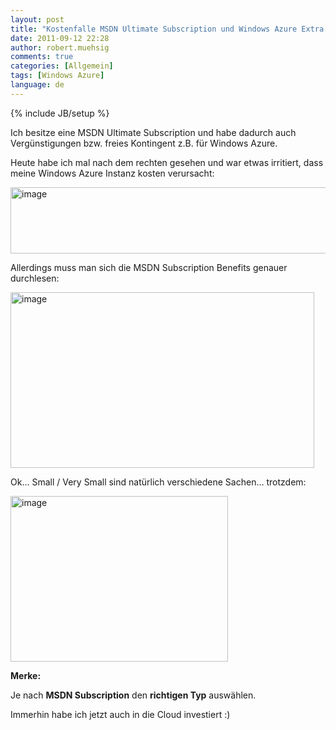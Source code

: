 ```yaml
---
layout: post
title: "Kostenfalle MSDN Ultimate Subscription und Windows Azure Extra Small Instances"
date: 2011-09-12 22:28
author: robert.muehsig
comments: true
categories: [Allgemein]
tags: [Windows Azure]
language: de
---
```

{% include JB/setup %}
<p>Ich besitze eine MSDN Ultimate Subscription und habe dadurch auch Vergünstigungen bzw. freies Kontingent z.B. für Windows Azure.</p> <p>Heute habe ich mal nach dem rechten gesehen und war etwas irritiert, dass meine Windows Azure Instanz kosten verursacht:</p> <p><a href="{{BASE_PATH}}/assets/wp-images-de/image1349.png"><img style="background-image: none; border-bottom: 0px; border-left: 0px; padding-left: 0px; padding-right: 0px; display: inline; border-top: 0px; border-right: 0px; padding-top: 0px" title="image" border="0" alt="image" src="{{BASE_PATH}}/assets/wp-images-de/image_thumb531.png" width="560" height="106"></a></p> <p>Allerdings muss man sich die MSDN Subscription Benefits genauer durchlesen:</p> <p><a href="{{BASE_PATH}}/assets/wp-images-de/image1350.png"><img style="background-image: none; border-bottom: 0px; border-left: 0px; padding-left: 0px; padding-right: 0px; display: inline; border-top: 0px; border-right: 0px; padding-top: 0px" title="image" border="0" alt="image" src="{{BASE_PATH}}/assets/wp-images-de/image_thumb532.png" width="486" height="281"></a></p> <p>Ok… Small / Very Small sind natürlich verschiedene Sachen… trotzdem:</p> <p><a href="{{BASE_PATH}}/assets/wp-images-de/image1351.png"><img style="background-image: none; border-bottom: 0px; border-left: 0px; margin: 0px 5px 0px 0px; padding-left: 0px; padding-right: 0px; display: inline; border-top: 0px; border-right: 0px; padding-top: 0px" title="image" border="0" alt="image" src="{{BASE_PATH}}/assets/wp-images-de/image_thumb533.png" width="348" height="265"></a></p> <p><strong>Merke: </strong></p> <p>Je nach <strong>MSDN Subscription</strong> den <strong>richtigen Typ</strong> auswählen.</p> <p>Immerhin habe ich jetzt auch in die Cloud investiert :)</p>
